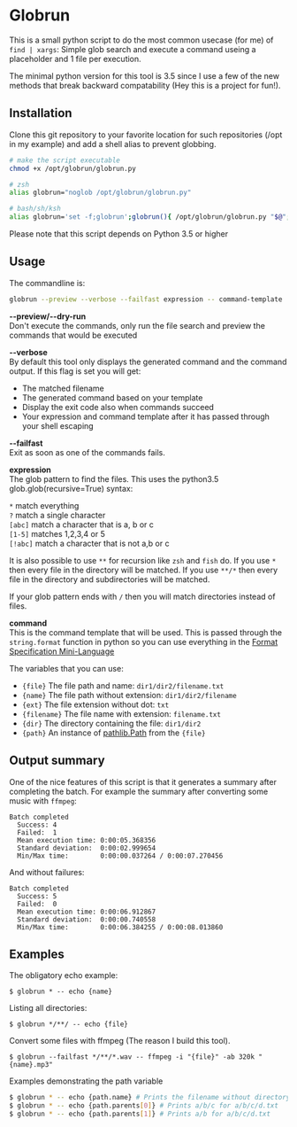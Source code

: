 # Globrun

This is a small python script to do the most common usecase (for me) of `find | xargs`: Simple glob search and execute
a command useing a placeholder and 1 file per execution.

The minimal python version for this tool is 3.5 since I use a few of the new methods that
break backward compatability (Hey this is a project for fun!).

## Installation

Clone this git repository to your favorite location for such repositories (/opt in my example) and add a shell alias to prevent globbing.

```bash
# make the script executable
chmod +x /opt/globrun/globrun.py

# zsh
alias globrun="noglob /opt/globrun/globrun.py"

# bash/sh/ksh
alias globrun='set -f;globrun';globrun(){ /opt/globrun/globrun.py "$@";set +f;}
```

Please note that this script depends on Python 3.5 or higher

## Usage

The commandline is:

```bash
globrun --preview --verbose --failfast expression -- command-template
```

**--preview/--dry-run**  
Don't execute the commands, only run the file search and preview the commands that would be executed

**--verbose**  
By default this tool only displays the generated command and the command output. If this flag is set you will get:

- The matched filename
- The generated command based on your template
- Display the exit code also when commands succeed
- Your expression and command template after it has passed through your shell escaping

**--failfast**  
Exit as soon as one of the commands fails.

**expression**  
The glob pattern to find the files. This uses the python3.5 glob.glob(recursive=True) syntax:

`*` match everything  
`?` match a single character  
`[abc]` match a character that is a, b or c  
`[1-5]` matches 1,2,3,4 or 5  
`[!abc]` match a character that is not a,b or c

It is also possible to use `**` for recursion like `zsh` and `fish` do. If you use `*` then every file in the directory
will be matched. If you use `**/*` then every file in the directory and subdirectories will be matched.

If your glob pattern ends with `/` then you will match directories instead of files.

**command**  
This is the command template that will be used. This is passed through the `string.format` function in python so you can use
everything in the [Format Specification Mini-Language](https://docs.python.org/3.5/library/string.html#format-specification-mini-language)

The variables that you can use:

- `{file}` The file path and name: `dir1/dir2/filename.txt`
- `{name}` The file path without extension: `dir1/dir2/filename`
- `{ext}` The file extension without dot: `txt`
- `{filename}` The file name with extension: `filename.txt`
- `{dir}` The directory containing the file: `dir1/dir2`
- `{path}` An instance of [pathlib.Path](https://docs.python.org/3/library/pathlib.html) from the `{file}`

## Output summary

One of the nice features of this script is that it generates a summary after completing the batch. For example the summary after converting
some music with `ffmpeg`:

```
Batch completed
  Success: 4
  Failed:  1
  Mean execution time: 0:00:05.368356
  Standard deviation:  0:00:02.999654
  Min/Max time:        0:00:00.037264 / 0:00:07.270456
```

And without failures:

```
Batch completed
  Success: 5
  Failed:  0
  Mean execution time: 0:00:06.912867
  Standard deviation:  0:00:00.740558
  Min/Max time:        0:00:06.384255 / 0:00:08.013860
```

## Examples

The obligatory echo example:

```
$ globrun * -- echo {name}
```

Listing all directories:

```
$ globrun */**/ -- echo {file}
```

Convert some files with ffmpeg (The reason I build this tool).

```
$ globrun --failfast */**/*.wav -- ffmpeg -i "{file}" -ab 320k "{name}.mp3"
```

Examples demonstrating the path variable

```bash
$ globrun * -- echo {path.name} # Prints the filename without directory
$ globrun * -- echo {path.parents[0]} # Prints a/b/c for a/b/c/d.txt
$ globrun * -- echo {path.parents[1]} # Prints a/b for a/b/c/d.txt
```
